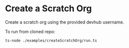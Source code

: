 # Create a Scratch Org

Create a scratch org using the provided devhub username.

To run from cloned repo:

```
ts-node ./examples/createScratchOrg/run.ts
```
